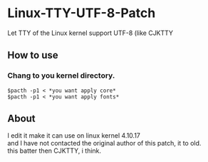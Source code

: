 # Linux-TTY-UTF-8-Patch
Let TTY of the Linux kernel support UTF-8 (like CJKTTY  
 ## How to use
 ### Chang to you kernel directory. 
	$pacth -p1 < *you want apply core*
	$pacth -p1 < *you want apply fonts*

  ## About
  I edit it make it can use on linux kernel 4.10.17  
  and I have not contacted the original author of this patch, it to old.  
  this batter then CJKTTY, i think.

